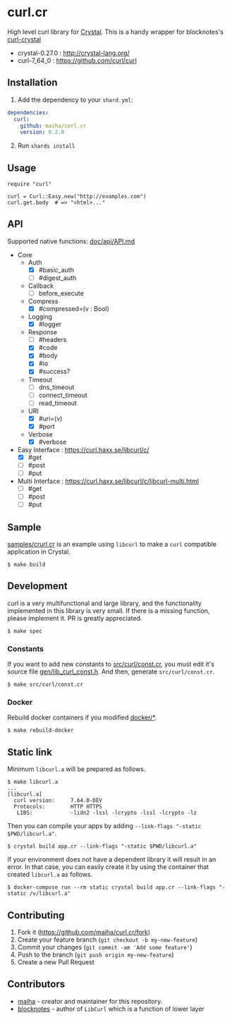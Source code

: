 # curl.cr

High level curl library for [Crystal](http://crystal-lang.org/).
This is a handy wrapper for blocknotes's [curl-crystal](https://github.com/blocknotes/curl-crystal)

- crystal-0.27.0 : http://crystal-lang.org/
- curl-7_64_0 : https://github.com/curl/curl

## Installation

1. Add the dependency to your `shard.yml`:
```yaml
dependencies:
  curl:
    github: maiha/curl.cr
    version: 0.2.0
```
2. Run `shards install`

## Usage

```crystal
require "curl"

curl = Curl::Easy.new("http://examples.com")
curl.get.body  # => "<html>..."
```

## API

Supported native functions: [doc/api/API.md](./doc/api/API.md)

- Core
  - Auth
    - [x] #basic_auth
    - [ ] #digest_auth
  - Callback
    - [ ] before_execute
  - Compress
    - [x] #compressed=(v : Bool)
  - Logging
    - [x] #logger
  - Response
    - [ ] #headers
    - [x] #code
    - [x] #body
    - [x] #io
    - [x] #success?
  - Timeout
    - [ ] dns_timeout
    - [ ] connect_timeout
    - [ ] read_timeout
  - URI
    - [x] #uri=(v)
    - [x] #port
  - Verbose
    - [x] #verbose
- Easy Interface : https://curl.haxx.se/libcurl/c/
  - [x] #get
  - [ ] #post
  - [ ] #put
- Multi Interface : https://curl.haxx.se/libcurl/c/libcurl-multi.html
  - [ ] #get
  - [ ] #post
  - [ ] #put

## Sample

[samples/crurl.cr](./samples/crurl.cr) is an example using `libcurl` to make a `curl` compatible application in Crystal.

```console
$ make build
```

## Development

curl is a very multifunctional and large library, and the functionality implemented in this library is very small. If there is a missing function, please implement it. PR is greatly appreciated.

```console
$ make spec
```

### Constants

If you want to add new constants to [src/curl/const.cr](./src/curl/const.cr),
you must edit it's source file [gen/lib_curl_const.h](./gen/lib_curl_const.h).
And then, generate `src/curl/const.cr`.

```console
$ make src/curl/const.cr
```

### Docker

Rebuild docker containers if you modified [docker/*](./docker/).

```console
$ make rebuild-docker
```

## Static link

Minimum `libcurl.a` will be prepared as follows.

```console
$ make libcurl.a
...
[libcurl.a]
  curl version:     7.64.0-DEV
  Protocols:        HTTP HTTPS
   LIBS:            -lidn2 -lssl -lcrypto -lssl -lcrypto -lz
```

Then you can compile your apps by adding `--link-flags "-static $PWD/libcurl.a"`.

```console
$ crystal build app.cr --link-flags "-static $PWD/libcurl.a"
```

If your environment does not have a dependent library it will result in an error. In that case, you can easily create it by using the container that created `libcurl.a` as follows.

```console
$ docker-compose run --rm static crystal build app.cr --link-flags "-static /v/libcurl.a"
```

## Contributing

1. Fork it (<https://github.com/maiha/curl.cr/fork>)
2. Create your feature branch (`git checkout -b my-new-feature`)
3. Commit your changes (`git commit -am 'Add some feature'`)
4. Push to the branch (`git push origin my-new-feature`)
5. Create a new Pull Request

## Contributors

- [maiha](https://github.com/maiha) - creator and maintainer for this repository.
- [blocknotes](https://github.com/blocknotes) - author of `LibCurl` which is a function of lower layer
